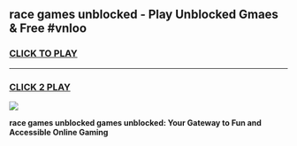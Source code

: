 
## race games unblocked - Play Unblocked Gmaes & Free #vnloo
<h3>
<a href="https://news.freeplayer.one?title=race_games_unblocked&ref=26F">CLICK TO PLAY</a></h3>
<hr>

<h3>
<a href="https://news.freeplayer.one?title=race_games_unblocked&ref=26F">CLICK 2 PLAY</a>
  
</h3>

<a href="https://news.freeplayer.one?title=race_games_unblocked&ref=26F/"><img src="https://clearcache.store/games.png"></a>


**race games unblocked games unblocked: Your Gateway to Fun and Accessible Online Gaming**
